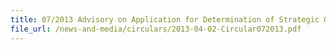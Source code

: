 ```yaml
---
title: 07/2013 Advisory on Application for Determination of Strategic Goods
file_url: /news-and-media/circulars/2013-04-02-Circular072013.pdf
---
```

